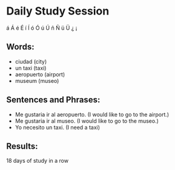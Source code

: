 # Daily Study Session 

á  Á é  É  í  Í   ó   Ó   ú  Ú  ñ  Ñ ü  Ü ¿ ¡  

## Words:
*  ciudad (city)
*  un taxi (taxi)
*  aeropuerto (airport)
*  museum (museo)


## Sentences and Phrases:
*  Me gustaria ir al aeropuerto. (I would like to go to the airport.)
*  Me gustaria ir al museo. (I would like to go to the museo.)
*  Yo necesito un taxi. (I need a taxi)



## Results:
 18 days of study in a row
